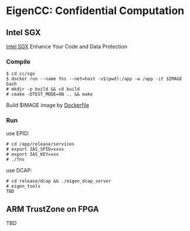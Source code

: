 # EigenCC: Confidential Computation

## Intel SGX

[Intel SGX](https://software.intel.com/content/www/us/en/develop/topics/software-guard-extensions.html) Enhance Your Code and Data Protection

### Compile

```
$ cd cc/sgx 
$ docker run --name fns --net=host -v$(pwd):/app -w /app -it $IMAGE bash
# mkdir -p build && cd build
# cmake -DTEST_MODE=ON .. && make
```

Build $IMAGE image by [Dockerfile](./sgx/dcap/Dockerfile)

### Run

use EPID:
```
# cd /app/release/services
# export IAS_SPID=xxxx
# export IAS_KEY=xxx
# ./fns
```
use DCAP: 

```
# cd release/dcap && ./eigen_dcap_server
# eigen_tools 
TBD
```


## ARM TrustZone on FPGA 

TBD
